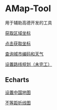 # AMap-Tool

用于辅助高德开发的工具

<a href="https://lixianbin1.github.io/AMap-Tool/PolyEditor/index.html" target="_blank">获取区域坐标</a>

<a href="https://lixianbin1.github.io/AMap-Tool/Marken/index.html" target="_blank">点击获取坐标</a>

<a href="https://lixianbin1.github.io/AMap-Tool/Weather/index.html" target="_blank">查询城市编码和天气</a>

<a href="https://lixianbin1.github.io/AMap-Tool/Servicer/index.html" target="_blank">设置路线规划（未完工）</a>

## Echarts

<a href="https://lixianbin1.github.io/AMap-Tool/Echarts/China.html" target="_blank">设置中国地图</a>

<a href="https://lixianbin1.github.io/AMap-Tool/Echarts/Unequal.html" target="_blank">不等距折线图</a>
